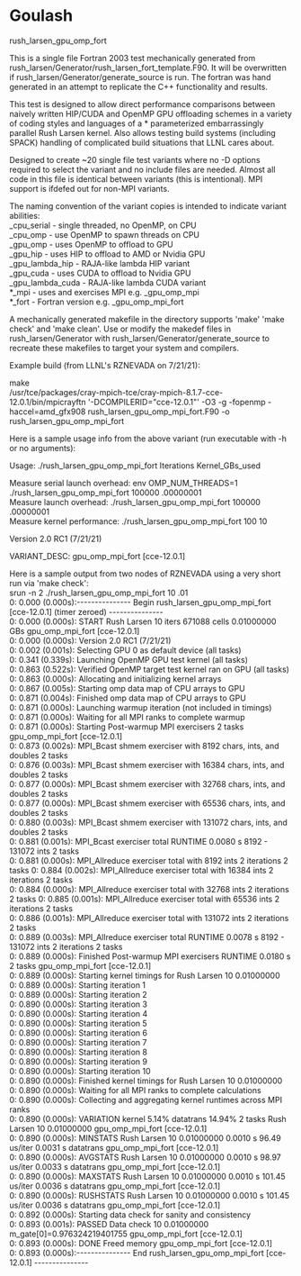 # Goulash
rush_larsen_gpu_omp_fort

This is a single file Fortran 2003 test mechanically generated from rush_larsen/Generator/rush_larsen_fort_template.F90.   It will be overwritten if rush_larsen/Generator/generate_source is run.   The fortran was hand generated in an attempt to replicate the C++ functionality and results.

This test is designed to allow direct performance comparisons between naively written HIP/CUDA and OpenMP GPU offloading schemes in a variety of coding styles and languages of a * parameterized embarrassingly parallel Rush Larsen kernel. Also allows testing build systems (including SPACK) handling of complicated build situations that LLNL cares about.
  
Designed to create ~20 single file test variants where no -D options required to select the variant and no include files are needed.  Almost all code in this file is identical between variants (this is intentional).  MPI support is ifdefed out for non-MPI variants.

The naming convention of the variant copies is intended to indicate variant abilities:  
 _cpu_serial      - single threaded, no OpenMP, on CPU  
 _cpu_omp         - use OpenMP to spawn threads on CPU  
 _gpu_omp         - uses OpenMP to offload to GPU  
 _gpu_hip         - uses HIP to offload to AMD or Nvidia GPU  
 _gpu_lambda_hip  - RAJA-like lambda HIP variant  
 _gpu_cuda        - uses CUDA to offload to Nvidia GPU  
 _gpu_lambda_cuda - RAJA-like lambda CUDA variant  
 *_mpi            - uses and exercises MPI e.g. _gpu_omp_mpi  
 *_fort           - Fortran version e.g. _gpu_omp_mpi_fort  

A mechanically generated makefile in the directory supports 'make' 'make check' and 'make clean'.  Use or modify the makedef files in rush_larsen/Generator with rush_larsen/Generator/generate_source to recreate these makefiles to target your system and compilers.

Example build (from LLNL's RZNEVADA on 7/21/21):

make  
/usr/tce/packages/cray-mpich-tce/cray-mpich-8.1.7-cce-12.0.1/bin/mpicrayftn  '-DCOMPILERID="cce-12.0.1"'  -O3 -g -fopenmp -haccel=amd_gfx908 rush_larsen_gpu_omp_mpi_fort.F90   -o rush_larsen_gpu_omp_mpi_fort

Here is a sample usage info from the above variant (run executable with -h or no arguments):

 Usage: ./rush_larsen_gpu_omp_mpi_fort  Iterations  Kernel_GBs_used  
    
 Measure serial launch overhead:  env OMP_NUM_THREADS=1 ./rush_larsen_gpu_omp_mpi_fort 100000 .00000001  
 Measure launch overhead:         ./rush_larsen_gpu_omp_mpi_fort 100000 .00000001  
 Measure kernel performance:      ./rush_larsen_gpu_omp_mpi_fort    100 10  
    
 Version 2.0 RC1 (7/21/21)  
    
 VARIANT_DESC: gpu_omp_mpi_fort [cce-12.0.1]  
  
Here is a sample output from two nodes of RZNEVADA using a very short run via 'make check':  
srun -n 2 ./rush_larsen_gpu_omp_mpi_fort 10 .01  
  0:   0.000 (0.000s):--------------- Begin rush_larsen_gpu_omp_mpi_fort [cce-12.0.1] (timer zeroed) ---------------  
  0:   0.000 (0.000s): START Rush Larsen 10 iters 671088 cells 0.01000000 GBs gpu_omp_mpi_fort [cce-12.0.1]  
  0:   0.000 (0.000s): Version 2.0 RC1 (7/21/21)  
  0:   0.002 (0.001s): Selecting GPU 0 as default device (all tasks)  
  0:   0.341 (0.339s): Launching OpenMP GPU test kernel (all tasks)  
  0:   0.863 (0.522s): Verified OpenMP target test kernel ran on GPU (all tasks)  
  0:   0.863 (0.000s): Allocating and initializing kernel arrays  
  0:   0.867 (0.005s): Starting omp data map of CPU arrays to GPU  
  0:   0.871 (0.004s): Finished omp data map of CPU arrays to GPU  
  0:   0.871 (0.000s): Launching warmup iteration (not included in timings)  
  0:   0.871 (0.000s): Waiting for all MPI ranks to complete warmup  
  0:   0.871 (0.000s): Starting Post-warmup MPI exercisers  2 tasks gpu_omp_mpi_fort [cce-12.0.1]  
  0:   0.873 (0.002s): MPI_Bcast shmem exerciser with   8192 chars, ints, and doubles 2 tasks  
  0:   0.876 (0.003s): MPI_Bcast shmem exerciser with  16384 chars, ints, and doubles 2 tasks  
  0:   0.877 (0.000s): MPI_Bcast shmem exerciser with  32768 chars, ints, and doubles 2 tasks  
  0:   0.877 (0.000s): MPI_Bcast shmem exerciser with  65536 chars, ints, and doubles 2 tasks  
  0:   0.880 (0.003s): MPI_Bcast shmem exerciser with 131072 chars, ints, and doubles 2 tasks  
  0:   0.881 (0.001s): MPI_Bcast exerciser total RUNTIME 0.0080 s 8192 - 131072 ints 2 tasks  
  0:   0.881 (0.000s): MPI_Allreduce exerciser total with   8192 ints 2 iterations 2 tasks
  0:   0.884 (0.002s): MPI_Allreduce exerciser total with  16384 ints 2 iterations 2 tasks  
  0:   0.884 (0.000s): MPI_Allreduce exerciser total with  32768 ints 2 iterations 2 tasks
  0:   0.885 (0.001s): MPI_Allreduce exerciser total with  65536 ints 2 iterations 2 tasks  
  0:   0.886 (0.001s): MPI_Allreduce exerciser total with 131072 ints 2 iterations 2 tasks  
  0:   0.889 (0.003s): MPI_Allreduce exerciser total RUNTIME 0.0078 s 8192 - 131072 ints 2 iterations 2 tasks  
  0:   0.889 (0.000s): Finished Post-warmup MPI exercisers RUNTIME 0.0180 s 2 tasks gpu_omp_mpi_fort [cce-12.0.1]  
  0:   0.889 (0.000s): Starting kernel timings for Rush Larsen 10 0.01000000  
  0:   0.889 (0.000s): Starting iteration      1  
  0:   0.889 (0.000s): Starting iteration      2  
  0:   0.890 (0.000s): Starting iteration      3  
  0:   0.890 (0.000s): Starting iteration      4  
  0:   0.890 (0.000s): Starting iteration      5  
  0:   0.890 (0.000s): Starting iteration      6  
  0:   0.890 (0.000s): Starting iteration      7  
  0:   0.890 (0.000s): Starting iteration      8  
  0:   0.890 (0.000s): Starting iteration      9  
  0:   0.890 (0.000s): Starting iteration     10  
  0:   0.890 (0.000s): Finished kernel timings for Rush Larsen 10 0.01000000  
  0:   0.890 (0.000s): Waiting for all MPI ranks to complete calculations  
  0:   0.890 (0.000s): Collecting and aggregating kernel runtimes across MPI ranks  
  0:   0.890 (0.000s): VARIATION kernel    5.14%  datatrans   14.94% 2 tasks  Rush Larsen 10 0.01000000 gpu_omp_mpi_fort [cce-12.0.1]  
  0:   0.890 (0.000s): MINSTATS   Rush Larsen 10 0.01000000  0.0010 s  96.49 us/iter  0.0031 s datatrans gpu_omp_mpi_fort [cce-12.0.1]  
  0:   0.890 (0.000s): AVGSTATS   Rush Larsen 10 0.01000000  0.0010 s  98.97 us/iter  0.0033 s datatrans gpu_omp_mpi_fort [cce-12.0.1]  
  0:   0.890 (0.000s): MAXSTATS   Rush Larsen 10 0.01000000  0.0010 s  101.45 us/iter  0.0036 s datatrans gpu_omp_mpi_fort [cce-12.0.1]  
  0:   0.890 (0.000s): RUSHSTATS  Rush Larsen 10 0.01000000  0.0010 s  101.45 us/iter  0.0036 s datatrans gpu_omp_mpi_fort [cce-12.0.1]  
  0:   0.892 (0.000s): Starting data check for sanity and consistency  
  0:   0.893 (0.001s): PASSED Data check 10 0.01000000  m_gate[0]=0.976324219401755 gpu_omp_mpi_fort [cce-12.0.1]  
  0:   0.893 (0.000s): DONE Freed memory gpu_omp_mpi_fort [cce-12.0.1]  
  0:   0.893 (0.000s):--------------- End rush_larsen_gpu_omp_mpi_fort [cce-12.0.1] ---------------  
  
